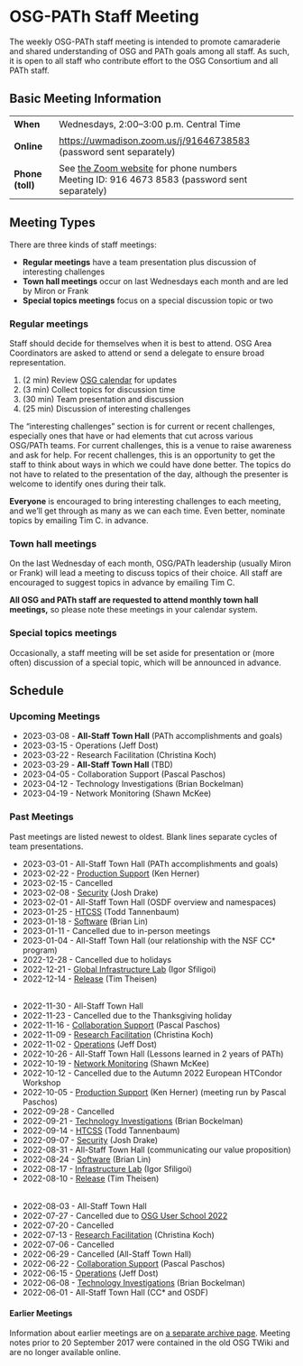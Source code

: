 # OSG-PATh Staff Meeting

The weekly OSG-PATh staff meeting is intended to promote camaraderie and
shared understanding of OSG and PATh goals among all staff.
As such, it is open to all staff who contribute effort to the OSG Consortium
and all PATh staff.

## Basic Meeting Information

<style>
  table#coordinates td { padding-top: 0.5ex; padding-bottom: 0.5ex; }
</style>
<table id="coordinates">
  <tr> <td><strong>When</strong></td> <td>Wednesdays, 2:00–3:00 p.m. Central Time</td> </tr>
  <tr>
    <td><strong>Online</strong></td>
    <td><a href="https://uwmadison.zoom.us/j/91646738583">https://uwmadison.zoom.us/j/91646738583</a> (password sent separately)</td>
  </tr>
  <tr>
    <td><strong>Phone (toll)</strong></td>
    <td>
      See <a href="https://uwmadison.zoom.us/u/abQyBkAVbS">the Zoom website</a> for phone numbers<br>
      Meeting ID: 916 4673 8583 (password sent separately)
    </td>
  </tr>
</table>

## Meeting Types

There are three kinds of staff meetings:

*  **Regular meetings** have a team presentation plus discussion of interesting challenges
*  **Town hall meetings** occur on last Wednesdays each month and are led by Miron or Frank
*  **Special topics meetings** focus on a special discussion topic or two

### Regular meetings

Staff should decide for themselves when it is best to attend.
OSG Area Coordinators are asked to attend or send a delegate to ensure broad representation.

1.  (2 min) Review [OSG calendar](https://calendar.google.com/calendar/embed?src=7597sl1am95q5dcg4ii0hggj4g%40group.calendar.google.com) for updates
1.  (3 min) Collect topics for discussion time
1.  (30 min) Team presentation and discussion
1.  (25 min) Discussion of interesting challenges

The “interesting challenges” section is for current or recent challenges,
especially ones that have or had elements that cut across various OSG/PATh teams.
For current challenges, this is a venue to raise awareness and ask for help.
For recent challenges, this is an opportunity to get the staff to think about ways in which we could have done better.
The topics do not have to related to the presentation of the day,
although the presenter is welcome to identify ones during their talk.

**Everyone** is encouraged to bring interesting challenges to each meeting,
and we’ll get through as many as we can each time.
Even better, nominate topics by emailing Tim C. in advance.

### Town hall meetings

On the last Wednesday of each month, OSG/PATh leadership (usually Miron or Frank)
will lead a meeting to discuss topics of their choice.
All staff are encouraged to suggest topics in advance by emailing Tim C.

**All OSG and PATh staff are requested to attend monthly town hall meetings,**
so please note these meetings in your calendar system.

### Special topics meetings

Occasionally, a staff meeting will be set aside for presentation or (more often) discussion
of a special topic, which will be announced in advance.

## Schedule

### Upcoming Meetings

-   2023-03-08 - **All-Staff Town Hall** (PATh accomplishments and goals)
-   2023-03-15 - Operations (Jeff Dost)
-   2023-03-22 - Research Facilitation (Christina Koch)
-   2023-03-29 - **All-Staff Town Hall** (TBD)
-   2023-04-05 - Collaboration Support (Pascal Paschos)
-   2023-04-12 - Technology Investigations (Brian Bockelman)
-   2023-04-19 - Network Monitoring (Shawn McKee)

### Past Meetings

Past meetings are listed newest to oldest.
Blank lines separate cycles of team presentations.

-   2023-03-01 - All-Staff Town Hall (PATh accomplishments and goals)
-   2023-02-22 - [Production Support](https://drive.google.com/file/d/1Ay87Um7mtnylpDp-EAyIh3h_WHPKuO9w/) (Ken Herner)
-   2023-02-15 - Cancelled
-   2023-02-08 - [Security](https://drive.google.com/file/d/1WnpqQNenNDI8yopmwAfnIbVOcy9LOOPb/) (Josh Drake)
-   2023-02-01 - All-Staff Town Hall (OSDF overview and namespaces)
-   2023-01-25 - [HTCSS](https://docs.google.com/presentation/d/1R3JDYZNKNkMzBhHpj4OejzYXhHvA1nLj/) (Todd Tannenbaum)
-   2023-01-18 - [Software](https://docs.google.com/presentation/d/1KfaVc7NWJ9WpWT4DVuZNV81wAOpdBKcx0R4AJgMmHXU/) (Brian Lin)
-   2023-01-11 - Cancelled due to in-person meetings
-   2023-01-04 - All-Staff Town Hall (our relationship with the NSF CC* program)
-   2022-12-28 - Cancelled due to holidays
-   2022-12-21 - [Global Infrastructure Lab](https://drive.google.com/file/d/1JT7eks7k7Pkbva5lP-6H055XP1MGtahY) (Igor Sfiligoi)
-   2022-12-14 - [Release](https://docs.google.com/presentation/d/1MtDp3BkquscEAyikE4IrOITokLTCF78jioL-gppnVBc/) (Tim Theisen)

<div style="height: 0.5ex"></div>

-   2022-11-30 - All-Staff Town Hall
-   2022-11-23 - Cancelled due to the Thanksgiving holiday
-   2022-11-16 - [Collaboration Support](https://docs.google.com/presentation/d/12whownn2Jopo6kc9KMoBDlXrf4SArDALH8l_1-3kIcs/) (Pascal Paschos)
-   2022-11-09 - [Research Facilitation](https://docs.google.com/presentation/d/1gU8eecjOj34P6idZVL19gJMdPiDEwtX2wDE8MtfIOGw/) (Christina Koch)
-   2022-11-02 - [Operations](https://docs.google.com/presentation/d/1-j2PwVfNa0MtdBm2DqrN68xD_jD8ej252AKiZAigG8g/) (Jeff Dost)
-   2022-10-26 - All-Staff Town Hall (Lessons learned in 2 years of PATh)
-   2022-10-19 - [Network Monitoring](https://docs.google.com/presentation/d/1REf6QXYyObGvMkt_QeA5BNMmv70U8YIjF1gPCfNfLu8/) (Shawn McKee)
-   2022-10-12 - Cancelled due to the Autumn 2022 European HTCondor Workshop
-   2022-10-05 - [Production Support](https://drive.google.com/file/d/1hJjt8Fq2tFDhWV-F-5NS_XJss6KqVQQ3/) (Ken Herner) (meeting run by Pascal Paschos)
-   2022-09-28 - Cancelled
-   2022-09-21 - [Technology Investigations](https://docs.google.com/presentation/d/1BBM_SdViHHByPE1FOtMmhIezCgL895wr/) (Brian Bockelman)
-   2022-09-14 - [HTCSS](https://docs.google.com/presentation/d/1b3VQu5cTIqCT-jwtQ_WuzSIdttALOicm/) (Todd Tannenbaum)
-   2022-09-07 - [Security](https://drive.google.com/file/d/10Lj5SrJ8v7BBsJTujdDZBe_FGglrgXAJ/view?usp=sharing) (Josh Drake)
-   2022-08-31 - All-Staff Town Hall (communicating our value proposition)
-   2022-08-24 - [Software](https://docs.google.com/presentation/d/11DK-uIZZgb1tYIbyy812thGC9I7igu3dacjWUp1k_yU) (Brian Lin)
-   2022-08-17 - [Infrastructure Lab](https://drive.google.com/file/d/1HAVGra36pDSZHSX4JYhUzNlANMhEM8FY) (Igor Sfiligoi)
-   2022-08-10 - [Release](https://docs.google.com/presentation/d/13NVZEHXxhBg5wwxTfw0VgFj5q5HU6whtCvt9oKJMVbU/) (Tim Theisen)

<div style="height: 0.5ex"></div>

- 2022-08-03 - All-Staff Town Hall
- 2022-07-27 - Cancelled due to [OSG User School 2022](https://osg-htc.org/user-school-2022/)
- 2022-07-20 - Cancelled
- 2022-07-13 - [Research Facilitation](https://docs.google.com/presentation/d/1LxLAf8k438mSdgdd7OrMQMattKEaGnTT3J50lLvOLlI/) (Christina Koch)
- 2022-07-06 - Cancelled
- 2022-06-29 - Cancelled (All-Staff Town Hall)
- 2022-06-22 - [Collaboration Support](https://docs.google.com/presentation/d/1Q1Oqap5SimUWlfalQyPlfQzDQMBQVTm1jrGxFrpYars/) (Pascal Paschos)
- 2022-06-15 - [Operations](https://docs.google.com/presentation/d/19Bt47Dl2ryDCpNVoPcDtQQCUoNRgeUuLcQ6b09wnXXQ/) (Jeff Dost)
- 2022-06-08 - [Technology Investigations](https://drive.google.com/file/d/1HoB2h7I-jT-YRsaxxBIcShyGMafHtknx/) (Brian Bockelman)
- 2022-06-01 - All-Staff Town Hall (CC* and OSDF)

#### Earlier Meetings

Information about earlier meetings are on [a separate archive page](ac-meeting-archive.md).  Meeting
notes prior to 20 September 2017 were contained in the old OSG TWiki and are no longer available online.
